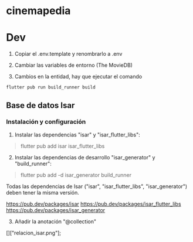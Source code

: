 # cinemapedia

# Dev

1. Copiar el .env.template y renombrarlo a .env

2. Cambiar las variables de entorno (The MovieDB)

3. Cambios en la entidad, hay que ejecutar el comando

```
flutter pub run build_runner build
```

## Base de datos Isar

### Instalación y configuración

1. Instalar las dependencias "isar" y "isar_flutter_libs":

> flutter pub add isar isar_flutter_libs

2. Instalar las dependencias de desarrollo "isar_generator" y "build_runner":

> flutter pub add -d isar_generator build_runner

Todas las dependencias de Isar ("isar", "isar_flutter_libs", "isar_generator") deben tener la misma versión.

https://pub.dev/packages/isar
https://pub.dev/packages/isar_flutter_libs
https://pub.dev/packages/isar_generator

3. Añadir la anotación "@collection"

[]["relacion_isar.png"];



